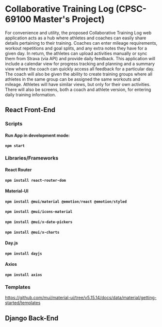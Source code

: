 # Collaborative Training Log (CPSC-69100 Master's Project)

For convenience and utility, the proposed Collaborative Training Log web application acts as a hub where athletes and coaches can easily share details pertaining to their training. Coaches can enter mileage requirements, workout repetitions and goal splits, and any extra notes they have for a given day. In return, the athletes can upload activities manually or sync them from Strava (via API) and provide daily feedback. This application will include a calendar view for progress tracking and planning and a summary view where the coach can quickly access all feedback for a particular day. The coach will also be given the ability to create training groups where all athletes in the same group can be assigned the same workouts and mileage. Athletes will have similar views, but only for their own activities. There will also be screens, both a coach and athlete version, for entering daily training information. 

## React Front-End

### Scripts

#### Run App in development mode:
#### `npm start`

### Libraries/Frameworks

#### React Router
#### `npm install react-router-dom`

#### Material-UI
#### `npm install @mui/material @emotion/react @emotion/styled`
#### `npm install @mui/icons-material`
#### `npm install @mui/x-date-pickers`
#### `npm install @mui/x-charts`

#### Day.js
#### `npm install dayjs`

#### Axios
#### `npm install axios`

### Templates

https://github.com/mui/material-ui/tree/v5.15.14/docs/data/material/getting-started/templates

## Django Back-End
